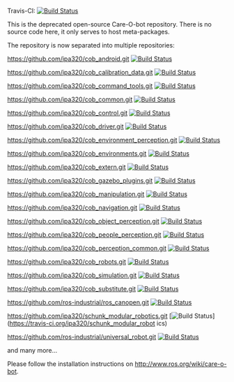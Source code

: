 Travis-CI: [![Build Status](https://travis-ci.org/ipa320/care-o-bot.svg?branch=indigo_dev)](https://travis-ci.org/ipa320/care-o-bot)

This is the deprecated open-source Care-O-bot repository. There is no source code here, it only serves to host meta-packages.

The repository is now separated into multiple repositories:

https://github.com/ipa320/cob_android.git [![Build Status](https://travis-ci.org/ipa320/cob_android.svg?branch=indigo_dev)](https://travis-ci.org/ipa320/cob_android)

https://github.com/ipa320/cob_calibration_data.git [![Build Status](https://travis-ci.org/ipa320/cob_calibration_data.svg?branch=indigo_dev)](https://travis-ci.org/ipa320/cob_calibration_data)

https://github.com/ipa320/cob_command_tools.git [![Build Status](https://travis-ci.org/ipa320/cob_command_tools.svg?branch=indigo_dev)](https://travis-ci.org/ipa320/cob_command_tools)

https://github.com/ipa320/cob_common.git [![Build Status](https://travis-ci.org/ipa320/cob_common.svg?branch=indigo_dev)](https://travis-ci.org/ipa320/cob_common)

https://github.com/ipa320/cob_control.git [![Build Status](https://travis-ci.org/ipa320/cob_control.svg?branch=indigo_dev)](https://travis-ci.org/ipa320/cob_control)

https://github.com/ipa320/cob_driver.git [![Build Status](https://travis-ci.org/ipa320/cob_driver.svg?branch=indigo_dev)](https://travis-ci.org/ipa320/cob_driver)

https://github.com/ipa320/cob_environment_perception.git [![Build Status](https://travis-ci.org/ipa320/cob_environment_perception.svg?branch=indigo_dev)](https://travis-ci.org/ipa320/cob_environment_perception)

https://github.com/ipa320/cob_environments.git [![Build Status](https://travis-ci.org/ipa320/cob_environments.svg?branch=indigo_dev)](https://travis-ci.org/ipa320/cob_environments)

https://github.com/ipa320/cob_extern.git [![Build Status](https://travis-ci.org/ipa320/cob_extern.svg?branch=indigo_dev)](https://travis-ci.org/ipa320/cob_extern)

https://github.com/ipa320/cob_gazebo_plugins.git [![Build Status](https://travis-ci.org/ipa320/cob_gazebo_plugins.svg?branch=indigo_dev)](https://travis-ci.org/ipa320/cob_gazebo_plugins)

https://github.com/ipa320/cob_manipulation.git [![Build Status](https://travis-ci.org/ipa320/cob_manipulation.svg?branch=indigo_dev)](https://travis-ci.org/ipa320/cob_manipulation)

https://github.com/ipa320/cob_navigation.git [![Build Status](https://travis-ci.org/ipa320/cob_navigation.svg?branch=indigo_dev)](https://travis-ci.org/ipa320/cob_navigation)

https://github.com/ipa320/cob_object_perception.git [![Build Status](https://travis-ci.org/ipa320/cob_object_perception.svg?branch=indigo_dev)](https://travis-ci.org/ipa320/cob_object_perception)

https://github.com/ipa320/cob_people_perception.git [![Build Status](https://travis-ci.org/ipa320/cob_people_perception.svg?branch=indigo_dev)](https://travis-ci.org/ipa320/cob_people_perception)

https://github.com/ipa320/cob_perception_common.git [![Build Status](https://travis-ci.org/ipa320/cob_perception_common.svg?branch=indigo_dev)](https://travis-ci.org/ipa320/cob_perception_common)

https://github.com/ipa320/cob_robots.git [![Build Status](https://travis-ci.org/ipa320/cob_robots.svg?branch=indigo_dev)](https://travis-ci.org/ipa320/cob_robots)

https://github.com/ipa320/cob_simulation.git [![Build Status](https://travis-ci.org/ipa320/cob_simulation.svg?branch=indigo_dev)](https://travis-ci.org/ipa320/cob_simulation)

https://github.com/ipa320/cob_substitute.git [![Build Status](https://travis-ci.org/ipa320/cob_substitute.svg?branch=indigo_dev)](https://travis-ci.org/ipa320/cob_substitute)

https://github.com/ros-industrial/ros_canopen.git [![Build Status](https://travis-ci.org/ros-industrial/ros_canopen.svg?branch=indigo-devel)](https://travis-ci.org/ros-industrial/ros_canopen)

https://github.com/ipa320/schunk_modular_robotics.git [![Build Status](https://travis-ci.org/ipa320/schunk_modular_robotics.svg?branch=indigo_dev)](https://travis-ci.org/ipa320/schunk_modular_robot
ics)

https://github.com/ros-industrial/universal_robot.git [![Build Status](https://travis-ci.org/ros-industrial/universal_robot.svg?branch=indigo-devel)](https://travis-ci.org/ros-industrial/universal_robot)

and many more...

Please follow the installation instructions on http://www.ros.org/wiki/care-o-bot.
